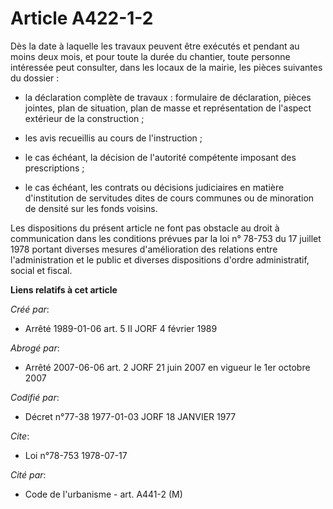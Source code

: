 # Article A422-1-2

Dès la date à laquelle les travaux peuvent être exécutés et pendant au moins deux mois, et pour toute la durée du chantier,
toute personne intéressée peut consulter, dans les locaux de la mairie, les pièces suivantes du dossier :

- la déclaration complète de travaux : formulaire de déclaration, pièces jointes, plan de situation, plan de masse et
représentation de l'aspect extérieur de la construction ;

- les avis recueillis au cours de l'instruction ;

- le cas échéant, la décision de l'autorité compétente imposant des prescriptions ;

- le cas échéant, les contrats ou décisions judiciaires en matière d'institution de servitudes dites de cours communes ou de
minoration de densité sur les fonds voisins.

Les dispositions du présent article ne font pas obstacle au droit à communication dans les conditions prévues par la loi n°
78-753 du 17 juillet 1978 portant diverses mesures d'amélioration des relations entre l'administration et le public et
diverses dispositions d'ordre administratif, social et fiscal.

**Liens relatifs à cet article**

_Créé par_:

  - Arrêté 1989-01-06 art. 5 II JORF 4 février 1989

_Abrogé par_:

  - Arrêté 2007-06-06 art. 2 JORF 21 juin 2007 en vigueur le 1er octobre 2007

_Codifié par_:

  - Décret n°77-38 1977-01-03 JORF 18 JANVIER 1977

_Cite_:

  - Loi n°78-753 1978-07-17

_Cité par_:

  - Code de l'urbanisme - art. A441-2 (M)
